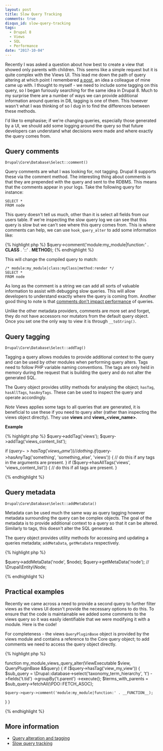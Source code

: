 ```yaml
---
layout: post
title: Slow Query Tracking
comments: true
disqus_id: slow-query-tracking
tags:
  - Drupal 8
  - Views
  - SQL
  - Performance
date: "2017-10-04"
---
```


Recently I was asked a question about how best to create a view that showed only parents with children. This seems like a simple request but it is quite complex with the Views UI. This lead me down the path of query altering at which point I remembered [a post](https://jacobbednarz.com/posts/tracking-sql-queries), an idea a colleague of mine came up with. I thought to myself - we need to include some tagging on this query, so I began furiously searching for the same idea in Drupal 8. Much to my surprise there are a number of ways we can provide additional information around queries in D8, tagging is one of them. This however wasn't what I was thinking of so I dug in to find the differences between these methods.

I'd like to emphasise; if we're changing queries, especially those generated by a UI, we should add some logging around the query so that future developers can understand what decisions were made and where exactly the query comes from.

## Query comments

```
Drupal\Core\Database\Select::comment()
```

Query comments are what I was looking for, not tagging. Drupal 8 supports these via the comment method. The interesting thing about comments is that they are prepended with the query and sent to the RDBMS. This means that the comments appear in your logs. Take the following query for instance:

```
SELECT *
FROM node
```

This query doesn't tell us much, other than it is select all fields from our users table. If we're inspecting the slow query log we can see that this query is slow but we can't see where this query comes from. This is where comments can help, we can use `hook_query_alter` to add some information like:

{% highlight php %}
$query->comment('module:my_module|function:' . __CLASS__ . '::' . __METHOD__);
{% endhighlight %}

This will change the compiled query to match:

```
/* module:my_module|class:myClass|method:render */
SELECT *
FROM node
```

As long as the comment is a string we can add all sorts of valuable information to assist with debugging slow queries. This will allow developers to understand exactly where the query is coming from. Another good thing to note is that [comments don't impact performance](https://sqlperformance.com/2016/11/sql-performance/comments-hamper-performance) of queries.

Unlike the other metadata providers, comments are more set and forget, they do not have accessors nor mutators from the default query object. Once you set one the only way to view it is through `__toString()`.

## Query tagging

```
Drupal\Core\Database\Select::addTag()
```

Tagging a query allows modules to provide additional context to the query and can be used by other modules when performing query alters. Tags need to follow PHP variable naming conventions. The tags are only held in memory during the request that is building the query and do not alter the generated SQL.

The Query object provides utility methods for analysing the object; `hasTag`, `hasAllTags`, `hasAnyTags`. These can be used to inspect the query and operate accordingly.

*Note* Views applies some tags to all queries that are generated, it is beneficial to use these if you need to query alter (rather than inspecting the views object directly). They use **views** and **views_<view_name>**.

**Example**

{% highlight php %}
$query->addTag('views');
$query->addTag('views_content_list');

if ($query->hasTag('views_name')) {
  // do thing.
}
if ($query->hasAnyTag('something', 'something_else', 'views')) {
  // do this if any tags in the arguments are present.
}
if ($query->hasAllTags('views', 'views_content_list')) {
  // do this if all tags are present.
}

{% endhighlight %}

## Query metadata

```
Drupal\Core\Database\Select::addMetaData()
```

Metadata can be used much the same way as query tagging however metadata surrounding the query can be complex objects. The goal of the metadata is to provide additional context to a query so that it can be altered. Similarly to tags, this doesn't alter the SQL generated.

The query object provides utility methods for accessing and updating a queries metadata; `addMetaData`, `getMetaData` respectively.

{% highlight php %}

$query->addMetaData('node', $node);
$query->getMetaData('node'); // \Drupal\Entity\Node;

{% endhighlight %}

## Practical examples

Recently we came across a need to provide a second query to further filter views as the views UI doesn't provide the necessary options to do this. To ensure that the code is maintainable we added some comments to the views query so it was easily identifiable that we were modifying it with a module. Here is the code!

For completeness - the views `QueryPluginBase` object is provided by the views module and contains a reference to the Core query object; to add comments we need to access the query object directly.

{% highlight php %}

function my_module_views_query_alter(ViewExecutable $view, QueryPluginBase &$query) {
  if ($query->hasTag('view_my_view')) {
    $sub_query = \Drupal::database->select('taxonomy_term_hierarchy', 't')
      ->fields('t.tid')
      ->groupBy('t.parent')
      ->execute();
    $terms_with_parents = $sub_query->fetchAll(\PDO::FETCH_ASOC);

    $query->query->comment('module:my_module|function:' . __FUNCTION__);
  }
}

{% endhighlight %}

## More information

- [Query alteration and tagging](https://www.drupal.org/docs/7/api/database-api/dynamic-queries/query-alteration-tagging)
- [Slow query tracking](https://jacobbednarz.com/posts/tracking-sql-queries)
